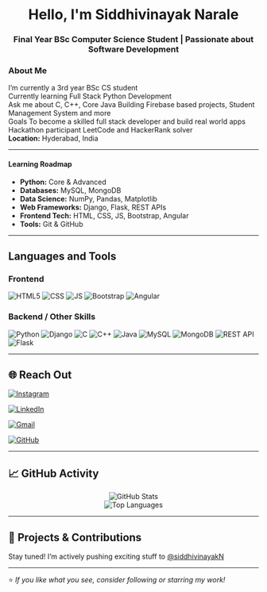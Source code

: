 <h1 align="center">Hello, I'm Siddhivinayak Narale</h1>
<h3 align="center">Final Year BSc Computer Science Student | Passionate about Software Development</h3>

### About Me
I’m currently a 3rd year BSc CS student  
Currently learning Full Stack Python Development  
Ask me about C, C++, Core Java
Building Firebase based projects, Student Management System and more  
Goals To become a skilled full stack developer and build real world apps  
Hackathon participant LeetCode and HackerRank solver  
**Location:** Hyderabad, India

---

#### Learning Roadmap
- **Python:** Core & Advanced 
- **Databases:** MySQL, MongoDB
- **Data Science:** NumPy, Pandas, Matplotlib
- **Web Frameworks:** Django, Flask, REST APIs
- **Frontend Tech:** HTML, CSS, JS, Bootstrap, Angular
- **Tools:** Git & GitHub

---

## Languages and Tools


### Frontend
![HTML5](https://img.shields.io/badge/HTML-e34f26?style=for-the-badge&logo=html5&logoColor=white)
![CSS](https://img.shields.io/badge/CSS-1572b6?style=for-the-badge&logo=css3&logoColor=white)
![JS](https://img.shields.io/badge/JavaScript-f7df1e?style=for-the-badge&logo=javascript&logoColor=black)
![Bootstrap](https://img.shields.io/badge/Bootstrap-563d7c?style=for-the-badge&logo=bootstrap&logoColor=white)
![Angular](https://img.shields.io/badge/Angular-dc0031?style=for-the-badge&logo=angular&logoColor=white)

### Backend / Other Skills
![Python](https://img.shields.io/badge/Python-3776AB?style=for-the-badge&logo=python&logoColor=white)
![Django](https://img.shields.io/badge/Django-092E20?style=for-the-badge&logo=django&logoColor=white)
![C](https://img.shields.io/badge/C-00599C?style=for-the-badge&logo=c&logoColor=white)
![C++](https://img.shields.io/badge/C++-00599C?style=for-the-badge&logo=c%2B%2B&logoColor=white)
![Java](https://img.shields.io/badge/Core%20Java-ED8B00?style=for-the-badge&logo=java&logoColor=white)
![MySQL](https://img.shields.io/badge/MySQL-00758f?style=for-the-badge&logo=mysql&logoColor=white)
![MongoDB](https://img.shields.io/badge/MongoDB-47A248?style=for-the-badge&logo=mongodb&logoColor=white)
![REST API](https://img.shields.io/badge/REST%20API-000000?style=for-the-badge&logo=api&logoColor=white)
![Flask](https://img.shields.io/badge/Flask-000000?style=for-the-badge&logo=flask&logoColor=white)


---

## 🌐 Reach Out

[![Instagram](https://img.shields.io/badge/Instagram-Follow-E4405F?style=for-the-badge&logo=instagram&logoColor=white)](https://www.instagram.com/sid.notserious?utm_source=qr)

[![LinkedIn](https://img.shields.io/badge/LinkedIn-Connect-blue?style=for-the-badge&logo=linkedin&logoColor=white)](https://www.linkedin.com/in/siddhivinayak-narale-199836296)

[![Gmail](https://img.shields.io/badge/Gmail-Mail%20Me-D14836?style=for-the-badge&logo=gmail&logoColor=white)](mailto:siddhivinayakqwe@gmail.com)

[![GitHub](https://img.shields.io/badge/GitHub-Profile-000?style=for-the-badge&logo=github&logoColor=white)](https://github.com/siddhivinayakN)

---

## 📈 GitHub Activity

<p align="center">
  <img src="https://github-readme-stats.vercel.app/api?username=siddhivinayakN&show_icons=true&theme=tokyonight" alt="GitHub Stats" />
  <br>
  <img src="https://github-readme-stats.vercel.app/api/top-langs/?username=siddhivinayakN&layout=compact&theme=tokyonight" alt="Top Languages" />
</p>

---

## 📌 Projects & Contributions

Stay tuned! I’m actively pushing exciting stuff to [@siddhivinayakN](https://github.com/siddhivinayakN)

---

⭐ _If you like what you see, consider following or starring my work!_
